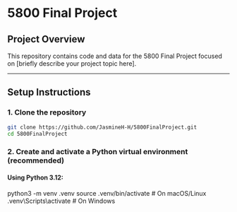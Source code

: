 # 5800 Final Project

## Project Overview

This repository contains code and data for the 5800 Final Project focused on [briefly describe your project topic here].

---

## Setup Instructions

### 1. Clone the repository

```bash
git clone https://github.com/JasmineH-H/5800FinalProject.git
cd 5800FinalProject
```

### 2. Create and activate a Python virtual environment (recommended)
#### Using Python 3.12:

python3 -m venv .venv
source .venv/bin/activate       # On macOS/Linux
.venv\Scripts\activate          # On Windows